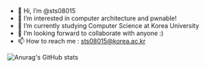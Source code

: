 - 👋 Hi, I’m @sts08015
- 👀 I’m interested in computer architecture and pwnable!
- 🌱 I’m currently studying Computer Science at Korea University
- 💞️ I’m looking forward to collaborate with anyone :)
- 📫 How to reach me : sts08015@korea.ac.kr


![Anurag's GitHub stats](https://github-readme-stats.vercel.app/api?username=sts08015&show_icons=true&theme=monokai) 

<!---
sts08015/sts08015 is a ✨ special ✨ repository because its `README.md` (this file) appears on your GitHub profile.
You can click the Preview link to take a look at your changes.
--->
